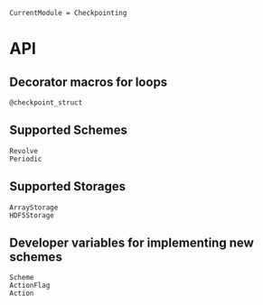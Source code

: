 ```@meta
CurrentModule = Checkpointing
```
# API

## Decorator macros for loops
```@docs
@checkpoint_struct

```

## Supported Schemes
```@docs
Revolve
Periodic

```

## Supported Storages
```@docs
ArrayStorage
HDF5Storage

```

## Developer variables for implementing new schemes
```@docs
Scheme
ActionFlag
Action

```